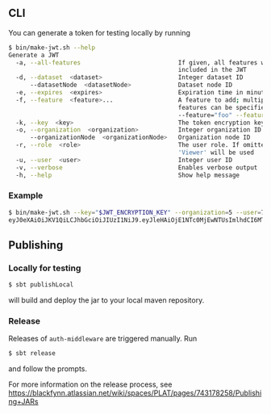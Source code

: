 ## CLI

You can generate a token for testing locally by running

```bash
$ bin/make-jwt.sh --help
Generate a JWT
  -a, --all-features                           If given, all features will be
                                               included in the JWT
  -d, --dataset  <dataset>                     Integer dataset ID
      --datasetNode  <datasetNode>             Dataset node ID
  -e, --expires  <expires>                     Expiration time in minutes
  -f, --feature  <feature>...                  A feature to add; multiple
                                               features can be specified:
                                               --feature="foo" --feature="bar"
  -k, --key  <key>                             The token encryption key
  -o, --organization  <organization>           Integer organization ID | *
      --organizationNode  <organizationNode>   Organization node ID
  -r, --role  <role>                           The user role. If omitted,
                                               'Viewer' will be used
  -u, --user  <user>                           Integer user ID
  -v, --verbose                                Enables verbose output
  -h, --help                                   Show help message
```

### Example

```bash
$ bin/make-jwt.sh --key="$JWT_ENCRYPTION_KEY" --organization=5 --user=74
eyJ0eXAiOiJKV1QiLCJhbGciOiJIUzI1NiJ9.eyJleHAiOjE1NTc0MjEwNTUsImlhdCI6MTU1NzQxNzQ1NSwiaWQiOjc0LCJyb2xlcyI6W3siaWQiO...
```

## Publishing

### Locally for testing

```bash
$ sbt publishLocal
```

will build and deploy the jar to your local maven repository.

### Release

Releases of `auth-middleware` are triggered manually. Run

```bash
$ sbt release
```

and follow the prompts.

For more information on the release process, see
https://blackfynn.atlassian.net/wiki/spaces/PLAT/pages/743178258/Publishing+JARs
